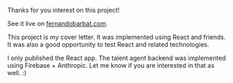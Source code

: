Thanks for you interest on this project!

See it live on [fernandobarbat.com](https://fernandobarbat.com).

This project is my cover letter. It was implemented using React and friends. It was also a good opportunity to test React and related technologies.

I only published the React app. The talent agent backend was implemented using Firebase + Anthropic. Let me know if you are interested in that as well. :)